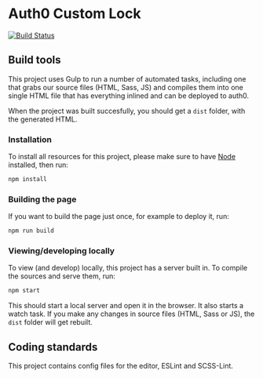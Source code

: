 # Auth0 Custom Lock

[![Build Status](https://travis-ci.org/mozilla-iam/auth0-custom-lock.svg?branch=master)](https://travis-ci.org/mozilla-iam/auth0-custom-lock)

## Build tools

This project uses Gulp to run a number of automated tasks, including one that grabs our source files (HTML, Sass, JS) and compiles them into one single HTML file that has everything inlined and can be deployed to auth0.

When the project was built succesfully, you should get a `dist` folder, with the generated HTML.

### Installation

To install all resources for this project, please make sure to have [Node](https://nodejs.org/) installed, then run:

```bash
npm install
```

### Building the page

If you want to build the page just once, for example to deploy it, run:

```bash
npm run build
```

### Viewing/developing locally

To view (and develop) locally, this project has a server built in. To compile the sources and serve them, run:

```bash
npm start
```

This should start a local server and open it in the browser. It also starts a watch task. If you make any changes in source files (HTML, Sass or JS), the `dist` folder will get rebuilt.

## Coding standards

This project contains config files for the editor, ESLint and SCSS-Lint.

